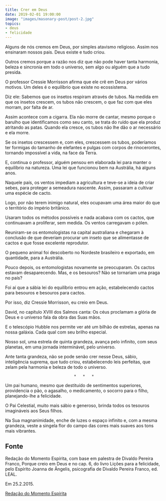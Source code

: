 ```yaml
---
title: Crer em Deus
date: 2019-02-01 19:00:00
image: "images/masonary-post/post-2.jpg"
topics: 
- deus
- felicidade
---
```


Alguns de nós cremos em Deus, por simples atavismo religioso. Assim nos
ensinaram nossos pais. Deus existe e tudo criou.

Outros cremos porque a razão nos diz que não pode haver tanta harmonia, beleza
e sincronia em todo o universo, sem algo ou alguém que a tudo presida.

O professor Cressie Morrisson afirma que ele crê em Deus por vários motivos. Um
deles é o equilíbrio que existe no ecossistema.

Diz ele: Sabemos que os insetos respiram através de tubos. Na medida em que os
insetos crescem, os tubos não crescem, o que faz com que eles morram, por falta
de ar.

Assim acontece com a cigarra. Ela não morre de cantar, mesmo porque o barulho
que identificamos como seu canto, se trata do ruído que ela produz atritando as
patas. Quando ela cresce, os tubos não lhe dão o ar necessário e ela morre.

Se os insetos crescessem e, com eles, crescessem os tubos, poderíamos ter
formigas do tamanho de elefantes e pulgas com corpos de rinocerontes, tornando
impossível a vida, na face da Terra.

E, continua o professor, alguém pensou em elaborada lei para manter o
equilíbrio na natureza. Uma lei que funcionou bem na Austrália, há alguns anos.

Naquele país, os ventos impediam a agricultura e teve-se a ideia de criar
sebes, para proteger a semeadura nascente. Assim, passaram a cultivar uma
espécie de cacto.

Logo, por não terem inimigo natural, eles ocupavam uma área maior do que o
território do império britânico.

Usaram todos os métodos possíveis e nada acabava com os cactos, que continuavam
a proliferar, sem medida. Os ventos carregavam o pólen.

Reuniram-se os entomologistas na capital australiana e chegaram à conclusão de
que deveriam procurar um inseto que se alimentasse de cactos e que fosse
excelente reprodutor.

O pequeno animal foi descoberto no Nordeste brasileiro e exportado, em
quantidade, para a Austrália.

Pouco depois, os entomologistas novamente se preocuparam. Os cactos estavam
desaparecendo. Mas, e os besouros? Não se tornariam uma praga no país?

Foi aí que a sábia lei do equilíbrio entrou em ação, estabelecendo cactos para
besouros e besouros para cactos.

Por isso, diz Cressie Morrisson, eu creio em Deus.

David, no capítulo XVIII dos Salmos canta: Os céus proclamam a glória de Deus e
o universo fala da obra das Suas mãos.

E o telescópio Hubble nos permite ver até um bilhão de estrelas, apenas na
nossa galáxia. Cada qual com seu brilho especial.

Nosso sol, uma estrela de quinta grandeza, avança pelo infinito, com seus
planetas, em uma jornada interminável, pelo universo.

Ante tanta grandeza, não se pode senão crer nesse Deus, sábio, inteligência
suprema, que tudo criou, estabelecendo leis perfeitas, que zelam pela harmonia
e beleza de todo o universo.

                                   *   *   *

Um pai humano, mesmo que destituído de sentimentos superiores, providencia o
pão, o agasalho, o medicamento, o socorro para o filho, planejando-lhe a
felicidade.

O Pai Celestial, muito mais sábio e generoso, brinda todos os tesouros
imagináveis aos Seus filhos.

Na Sua magnanimidade, enche de luzes o espaço infinito e, com a mesma grandeza,
veste a singela flor do campo das cores mais suaves aos tons mais vibrantes.
 

## Fonte
Redação do Momento Espírita, com base em palestra de
Divaldo Pereira Franco, Porque creio em Deus e no cap. 6,
do livro Lições para a felicidade, pelo Espírito Joanna de Ângelis,
psicografia de Divaldo Pereira Franco, ed. LEAL.

Em 25.2.2015.

[Redação do Momento Espírita](http://momento.com.br/pt/ler_texto.php?id=4396)
